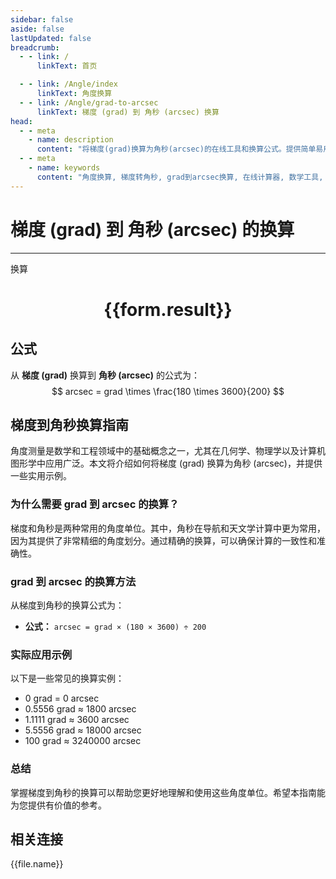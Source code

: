 ```yaml
---
sidebar: false
aside: false
lastUpdated: false
breadcrumb:
  - - link: /
      linkText: 首页

  - - link: /Angle/index
      linkText: 角度换算
  - - link: /Angle/grad-to-arcsec
      linkText: 梯度 (grad) 到 角秒 (arcsec) 换算
head:
  - - meta
    - name: description
      content: "将梯度(grad)换算为角秒(arcsec)的在线工具和换算公式。提供简单易用的角度单位换算计算器。"
  - - meta
    - name: keywords
      content: "角度换算, 梯度转角秒, grad到arcsec换算, 在线计算器, 数学工具, 单位换算"
---
```

# 梯度 (grad) 到 角秒 (arcsec) 的换算
---
<script setup>
import { onMounted, reactive, inject, ref } from 'vue'
import { NButton, NForm, NFormItem, NInput, NInputNumber, NSelect, NCard, useMessage,NGrid ,NGi } from 'naive-ui'
import { defineClientComponent } from 'vitepress'
import { Angle } from '../../files';
const convert = inject('convert')

const form = reactive({
  number: null,
  result: '',
})

const convertHandler = () => {
  if (form.number !== null && !isNaN(form.number)) {
    const convertedValue = parseFloat(form.number) * 180 * 3600 / 200
    form.result = `${form.number}grad = ${convertedValue.toFixed(4)}arcsec`
  } else {
    form.result = '请输入有效的数值。'
  }
}
</script>

<n-form size="large" :model="form">
  <n-form-item label="梯度 (grad)">
    <n-input-number v-model:value="form.number" placeholder="输入梯度" style="width: 100%" />
  </n-form-item>
  <n-form-item>
    <n-button type="primary" @click="convertHandler" block>换算</n-button>
  </n-form-item>
</n-form>

<n-card  embedded :bordered="false" hoverable>
  <div  style="text-align:center">
    <h1>{{form.result}}</h1>
  </div>
</n-card>

## 公式

从 **梯度 (grad)** 换算到 **角秒 (arcsec)** 的公式为：
$$ arcsec = grad \times \frac{180 \times 3600}{200} $$

## 梯度到角秒换算指南

角度测量是数学和工程领域中的基础概念之一，尤其在几何学、物理学以及计算机图形学中应用广泛。本文将介绍如何将梯度 (grad) 换算为角秒 (arcsec)，并提供一些实用示例。

### 为什么需要 grad 到 arcsec 的换算？

梯度和角秒是两种常用的角度单位。其中，角秒在导航和天文学计算中更为常用，因为其提供了非常精细的角度划分。通过精确的换算，可以确保计算的一致性和准确性。

### grad 到 arcsec 的换算方法

从梯度到角秒的换算公式为：

- **公式：** `arcsec = grad × (180 × 3600) ÷ 200`

### 实际应用示例

以下是一些常见的换算实例：

- 0 grad = 0 arcsec
- 0.5556 grad ≈ 1800 arcsec
- 1.1111 grad ≈ 3600 arcsec
- 5.5556 grad ≈ 18000 arcsec
- 100 grad ≈ 3240000 arcsec

### 总结

掌握梯度到角秒的换算可以帮助您更好地理解和使用这些角度单位。希望本指南能为您提供有价值的参考。

## 相关连接
<n-grid x-gap="12" :cols="3">
  <n-gi v-for="(file, index) in Angle" :key="index">
    <n-button
      text
      tag="a"
      :href="file.path"
      type="primary"
    >
      {{file.name}}
    </n-button>
  </n-gi>
</n-grid>